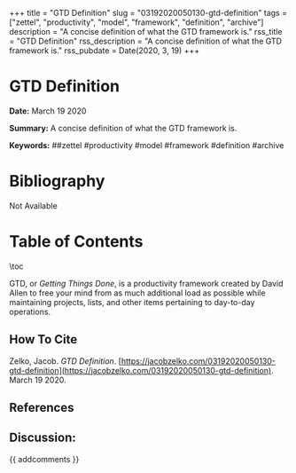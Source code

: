 +++
title = "GTD Definition"
slug = "03192020050130-gtd-definition"
tags = ["zettel", "productivity", "model", "framework", "definition", "archive"]
description = "A concise definition of what the GTD framework is."
rss_title = "GTD Definition"
rss_description = "A concise definition of what the GTD framework is."
rss_pubdate = Date(2020, 3, 19)
+++



GTD Definition
=========

**Date:** March 19 2020

**Summary:** A concise definition of what the GTD framework is.

**Keywords:** ##zettel #productivity #model #framework #definition #archive

Bibliography
==========

Not Available

Table of Contents
=========

\toc

GTD, or *Getting Things Done*, is a productivity framework created by David Allen to free your mind from as much additional load as possible while maintaining projects, lists, and other items pertaining to day-to-day operations. 
## How To Cite

 Zelko, Jacob. _GTD Definition_. [https://jacobzelko.com/03192020050130-gtd-definition](https://jacobzelko.com/03192020050130-gtd-definition). March 19 2020.
## References
## Discussion: 

{{ addcomments }}
